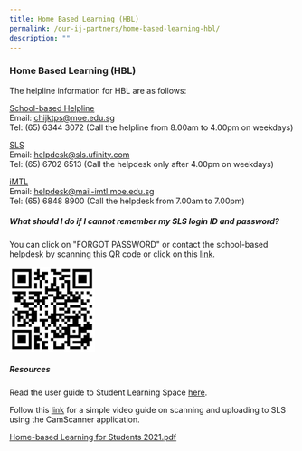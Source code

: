 ```yaml
---
title: Home Based Learning (HBL)
permalink: /our-ij-partners/home-based-learning-hbl/
description: ""
---
```

### Home Based Learning (HBL)

The helpline information for HBL are as follows:

  

<u>School-based Helpline</u><br>
Email: [chijktps@moe.edu.sg](mailto:chijktps@moe.edu.sg)<br>
Tel: (65) 6344 3072 (Call the helpline from 8.00am to 4.00pm on weekdays)

  

<u>SLS</u><br>
Email: [helpdesk@sls.ufinity.com](mailto:helpdesk@sls.ufinity.com)<br>
Tel: (65) 6702 6513 (Call the helpdesk only after 4.00pm on weekdays)

  

<u>iMTL</u><br>
Email: [helpdesk@mail-imtl.moe.edu.sg](mailto:helpdesk@mail-imtl.moe.edu.sg)<br>
Tel: (65) 6848 8900 (Call the helpdesk from 7.00am to 7.00pm)

##### What should I do if I cannot remember my SLS login ID and password?


You can click on "FORGOT PASSWORD" or contact the school-based helpdesk by scanning this QR code or click on this [link](https://form.gov.sg/#!/5ff1c39f404a380012f84102).

  <img src="/images/Our%20IJ%20Partners/SLS%20QR%20Code.jpg"  
     style="width:30%">




##### Resources


Read the user guide to Student Learning Space [here](https://static.learning.moe.edu.sg/UserGuide/login-troubleshooting.html).

  

Follow this [link](https://drive.google.com/drive/folders/1sOutTe_Wtis9Chp4KbTy60tGVkYXoUt_) for a simple video guide on scanning and uploading to SLS using the CamScanner application.

  

[Home-based Learning for Students 2021.pdf](/files/Home-based%20Learning%20for%20Students%202021.pdf)